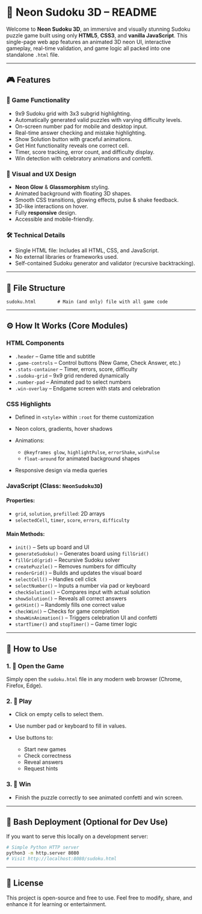 # 🧠 Neon Sudoku 3D – README

Welcome to **Neon Sudoku 3D**, an immersive and visually stunning Sudoku puzzle game built using only **HTML5**, **CSS3**, and **vanilla JavaScript**. This single-page web app features an animated 3D neon UI, interactive gameplay, real-time validation, and game logic all packed into one standalone `.html` file.

---

## 🎮 Features

### 🎲 Game Functionality

* 9x9 Sudoku grid with 3x3 subgrid highlighting.
* Automatically generated valid puzzles with varying difficulty levels.
* On-screen number pad for mobile and desktop input.
* Real-time answer checking and mistake highlighting.
* Show Solution button with graceful animations.
* Get Hint functionality reveals one correct cell.
* Timer, score tracking, error count, and difficulty display.
* Win detection with celebratory animations and confetti.

### 🎨 Visual and UX Design

* **Neon Glow** & **Glassmorphism** styling.
* Animated background with floating 3D shapes.
* Smooth CSS transitions, glowing effects, pulse & shake feedback.
* 3D-like interactions on hover.
* Fully **responsive** design.
* Accessible and mobile-friendly.

### 🛠️ Technical Details

* Single HTML file: Includes all HTML, CSS, and JavaScript.
* No external libraries or frameworks used.
* Self-contained Sudoku generator and validator (recursive backtracking).

---

## 📁 File Structure

```plaintext
sudoku.html        # Main (and only) file with all game code
```

---

## ⚙️ How It Works (Core Modules)

### HTML Components

* `.header` – Game title and subtitle
* `.game-controls` – Control buttons (New Game, Check Answer, etc.)
* `.stats-container` – Timer, errors, score, difficulty
* `.sudoku-grid` – 9x9 grid rendered dynamically
* `.number-pad` – Animated pad to select numbers
* `.win-overlay` – Endgame screen with stats and celebration

### CSS Highlights

* Defined in `<style>` within `:root` for theme customization
* Neon colors, gradients, hover shadows
* Animations:

  * `@keyframes glow`, `highlightPulse`, `errorShake`, `winPulse`
  * `float-around` for animated background shapes
* Responsive design via media queries

### JavaScript (Class: `NeonSudoku3D`)

#### Properties:

* `grid`, `solution`, `prefilled`: 2D arrays
* `selectedCell`, `timer`, `score`, `errors`, `difficulty`

#### Main Methods:

* `init()` – Sets up board and UI
* `generateSudoku()` – Generates board using `fillGrid()`
* `fillGrid(grid)` – Recursive Sudoku solver
* `createPuzzle()` – Removes numbers for difficulty
* `renderGrid()` – Builds and updates the visual board
* `selectCell()` – Handles cell click
* `selectNumber()` – Inputs a number via pad or keyboard
* `checkSolution()` – Compares input with actual solution
* `showSolution()` – Reveals all correct answers
* `getHint()` – Randomly fills one correct value
* `checkWin()` – Checks for game completion
* `showWinAnimation()` – Triggers celebration UI and confetti
* `startTimer()` and `stopTimer()` – Game timer logic

---

## 🚀 How to Use

### 1. 🧾 Open the Game

Simply open the `sudoku.html` file in any modern web browser (Chrome, Firefox, Edge).

### 2. 🧩 Play

* Click on empty cells to select them.
* Use number pad or keyboard to fill in values.
* Use buttons to:

  * Start new games
  * Check correctness
  * Reveal answers
  * Request hints

### 3. 🥳 Win

* Finish the puzzle correctly to see animated confetti and win screen.

---

## 🧪 Bash Deployment (Optional for Dev Use)

If you want to serve this locally on a development server:

```bash
# Simple Python HTTP server
python3 -m http.server 8080
# Visit http://localhost:8080/sudoku.html
```

---

## 📜 License

This project is open-source and free to use. Feel free to modify, share, and enhance it for learning or entertainment.

